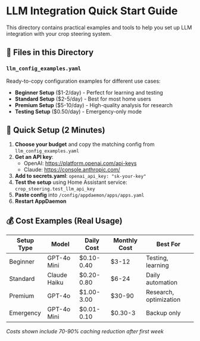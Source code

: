 # LLM Integration Quick Start Guide

This directory contains practical examples and tools to help you set up LLM integration with your crop steering system.

## 📁 Files in this Directory

### `llm_config_examples.yaml`
Ready-to-copy configuration examples for different use cases:
- **Beginner Setup** ($1-2/day) - Perfect for learning and testing
- **Standard Setup** ($2-5/day) - Best for most home users
- **Premium Setup** ($5-10/day) - High-quality analysis for research
- **Testing Setup** ($0.50/day) - Emergency-only mode

## 🚀 Quick Setup (2 Minutes)

1. **Choose your budget** and copy the matching config from `llm_config_examples.yaml`
2. **Get an API key**:
   - OpenAI: https://platform.openai.com/api-keys
   - Claude: https://console.anthropic.com/
3. **Add to secrets.yaml**: `openai_api_key: "sk-your-key"`
4. **Test the setup** using Home Assistant service: `crop_steering.test_llm_api_key`
5. **Paste config** into `/config/appdaemon/apps/apps.yaml`
6. **Restart AppDaemon**

## 💰 Cost Examples (Real Usage)

| Setup Type | Model | Daily Cost | Monthly Cost | Best For |
|------------|--------|------------|--------------|----------|
| Beginner | GPT-4o Mini | $0.10-0.40 | $3-12 | Testing, learning |
| Standard | Claude Haiku | $0.20-0.80 | $6-24 | Daily automation |
| Premium | GPT-4o | $1.00-3.00 | $30-90 | Research, optimization |
| Emergency | GPT-4o Mini | $0.01-0.10 | $0.30-3 | Backup only |

*Costs shown include 70-90% caching reduction after first week*
